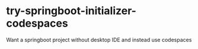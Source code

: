 # try-springboot-initializer-codespaces
Want a springboot project without desktop IDE and instead use codespaces
